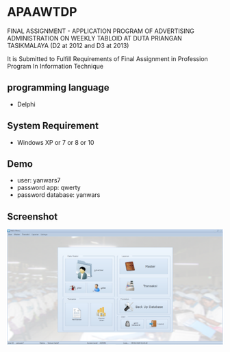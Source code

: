 # APAAWTDP

FINAL ASSIGNMENT - APPLICATION PROGRAM OF ADVERTISING ADMINISTRATION ON WEEKLY TABLOID AT DUTA PRIANGAN TASIKMALAYA (D2 at 2012 and D3 at 2013)

It is Submitted to Fulfill Requirements of Final Assignment in Profession Program  In Information Technique

## programming language
- Delphi

##  System Requirement
- Windows XP or 7 or 8 or 10 

## Demo
- user: yanwars7
- password app: qwerty
- password database: yanwars

## Screenshot
![alt text](screenshot.png)